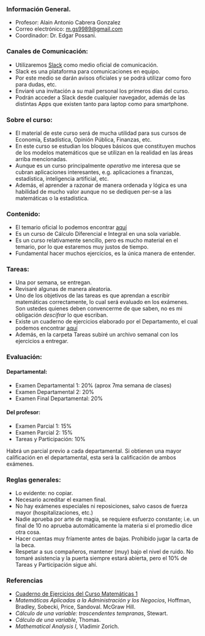 ### Información General.
+ Profesor: Alain Antonio Cabrera Gonzalez
+ Correo electrónico: m.gs9989@gmail.com
+ Coordinador: Dr. Edgar Possani.

### Canales de Comunicación:
+ Utilizaremos [Slack](https://slack.com/) como medio oficial de comunicación.
+ Slack es una plataforma para comunicaciones en equipo.
+ Por este medio se darán avisos oficiales y se podrá utilizar como foro para dudas, etc.
+ Enviaré una invitación a su mail personal los primeros días del curso.
+ Podrán acceder a Slack desde cualquier navegador, además de las distintas Apps que existen tanto para laptop como para smartphone.

### Sobre el curso:
+ El material de este curso será de mucha utilidad para sus cursos de Economía, Estadística, Opinión Pública, Finanzas, etc.
+ En este curso se estudian los bloques básicos que constituyen muchos de los modelos matemáticos que se utilizan en la realidad en las áreas arriba mencionadas.
+ Aunque es un curso principalmente *operativo* me interesa que se cubran aplicaciones interesantes, e.g. aplicaciones a finanzas, estadística, inteligencia artificial, etc.
+ Además, el aprender a razonar de manera ordenada y lógica es una habilidad de mucho valor aunque no se dediquen per-se a las matemáticas o la estadística.

### Contenido:
+ El temario oficial lo podemos encontrar [aquí](Temario.pdf)
+ Es un curso de Cálculo Diferencial e Integral en una sola variable. 
+ Es un curso relativamente sencillo, pero es mucho material en el temario, por lo que estaremos muy justos de tiempo.
+ Fundamental hacer muchos ejercicios, es la única manera de entender.

### Tareas: 
+ Una por semana, se entregan. 
+ Revisaré algunas de manera aleatoria.
+ Uno de los objetivos de las tareas es que aprendan a escribir matemáticas correctamente, lo cual será evaluado en los exámenes. Son ustedes quienes deben convencerme de que saben, no es mi obligación *descifrar* lo que escriban.
+ Existe un cuaderno de ejercicios elaborado por el Departamento, el cual podemos encontrar [aquí](Tareas/Cuaderno_Ejercicios.pdf)
+ Además, en la carpeta Tareas subiré un archivo semanal con los ejercicios a entregar.

### Evaluación:
#### Departamental:
+ Examen Departamental 1: 20% (aprox 7ma semana de clases)
+ Examen Departamental 2: 20%
+ Examen Final Departamental: 20%

#### Del profesor:
+ Examen Parcial 1: 15%
+ Examen Parcial 2: 15%
+ Tareas y Participación: 10%

Habrá un parcial previo a cada departamental. Si obtienen una mayor calificación en el departamental, esta será la calificación de ambos exámenes.

### Reglas generales:
+ Lo evidente: no copiar. 
+ Necesario acreditar el examen final.
+ No hay exámenes especiales ni reposiciones, salvo casos de fuerza mayor (hospitalizaciones, etc.)
+ Nadie aprueba por arte de magia, se requiere esfuerzo constante; i.e. un final de 10 no aprueba automáticamente la materia si el promedio dice otra cosa.
+ Hacer cuentas muy fríamente antes de bajas. Prohibido jugar la carta de la beca.
+ Respetar a sus compañeros, mantener (muy) bajo el nivel de ruido. No tomaré asistencia y la puerta siempre estará abierta, pero el 10% de Tareas y Participación sigue ahí.

### Referencias
+ [Cuaderno de Ejercicios del Curso Matemáticas 1](Tareas/Cuaderno_Ejercicios.pdf)
+ *Matemáticas Aplicadas a la Administración y los Negocios*, Hoffman, Bradley, Sobecki, Price, Sandoval. McGraw Hill.
+ *Cálculo de una variable: trascendentes tempranas*, Stewart.
+ *Cálculo de una variable*, Thomas.
+ *Mathematical Analysis I*, Vladimir Zorich.
